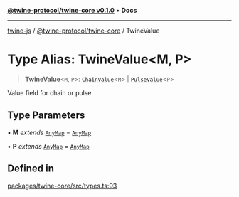 [**@twine-protocol/twine-core v0.1.0**](../README.md) • **Docs**

***

[twine-js](../../../README.md) / [@twine-protocol/twine-core](../README.md) / TwineValue

# Type Alias: TwineValue\<M, P\>

> **TwineValue**\<`M`, `P`\>: [`ChainValue`](ChainValue.md)\<`M`\> \| [`PulseValue`](PulseValue.md)\<`P`\>

Value field for chain or pulse

## Type Parameters

• **M** *extends* [`AnyMap`](AnyMap.md) = [`AnyMap`](AnyMap.md)

• **P** *extends* [`AnyMap`](AnyMap.md) = [`AnyMap`](AnyMap.md)

## Defined in

[packages/twine-core/src/types.ts:93](https://github.com/twine-protocol/twine-js/blob/bc5370ff2573a6e5e5c7a912acc672967ce4c5db/packages/twine-core/src/types.ts#L93)
